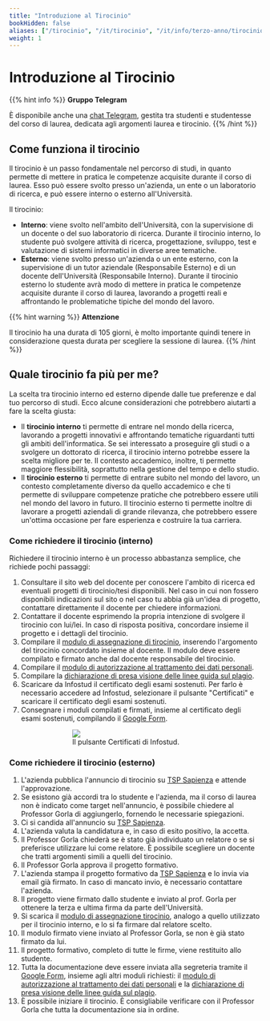 ```yaml
---
title: "Introduzione al Tirocinio"
bookHidden: false
aliases: ["/tirocinio", "/it/tirocinio", "/it/info/terzo-anno/tirocinio", "/informatica/tirocinio"]
weight: 1
---
```


# Introduzione al Tirocinio

{{% hint info %}}
<i class="fa-solid fa-circle-info" style="color: #74C0FC;"></i> **Gruppo Telegram**

È disponibile anche una [chat Telegram](https://t.me/+2SvebeG5BS0yYzc8), gestita tra studenti e studentesse del corso di laurea, dedicata agli argomenti laurea e tirocinio.
{{% /hint %}}

## Come funziona il tirocinio

Il tirocinio è un passo fondamentale nel percorso di studi, in quanto permette di mettere in pratica le competenze acquisite durante il corso di laurea. Esso può essere svolto presso un'azienda, un ente o un laboratorio di ricerca, e può essere interno o esterno all'Università.

Il tirocinio:
* **Interno**: viene svolto nell'ambito dell'Università, con la supervisione di un docente o del suo laboratorio di ricerca. Durante il tirocinio interno, lo studente può svolgere attività di ricerca, progettazione, sviluppo, test e valutazione di sistemi informatici in diverse aree tematiche.
* **Esterno**: viene svolto presso un'azienda o un ente esterno, con la supervisione di un tutor aziendale (Responsabile Esterno) e di un docente dell'Università (Responsabile Interno). Durante il tirocinio esterno lo studente avrà modo di mettere in pratica le competenze acquisite durante il corso di laurea, lavorando a progetti reali e affrontando le problematiche tipiche del mondo del lavoro.

{{% hint warning %}}
<i class="fa-solid fa-triangle-exclamation" style="color: #FFD43B;"></i>  **Attenzione**

Il tirocinio ha una durata di 105 giorni, è molto importante quindi tenere in considerazione questa durata per scegliere la sessione di laurea.
{{% /hint %}}

## Quale tirocinio fa più per me?

La scelta tra tirocinio interno ed esterno dipende dalle tue preferenze e dal tuo percorso di studi. Ecco alcune considerazioni che potrebbero aiutarti a fare la scelta giusta:

* Il **tirocinio interno** ti permette di entrare nel mondo della ricerca, lavorando a progetti innovativi e affrontando tematiche riguardanti tutti gli ambiti dell'informatica. Se sei interessato a proseguire gli studi o a svolgere un dottorato di ricerca, il tirocinio interno potrebbe essere la scelta migliore per te. Il contesto accademico, inoltre, ti permette maggiore flessibilità, soprattutto nella gestione del tempo e dello studio.
* Il **tirocinio esterno** ti permette di entrare subito nel mondo del lavoro, un contesto completamente diverso da quello accademico e che ti permette di sviluppare competenze pratiche che potrebbero essere utili nel mondo del lavoro in futuro. Il tirocinio esterno ti permette inoltre di lavorare a progetti aziendali di grande rilevanza, che potrebbero essere un'ottima occasione per fare esperienza e costruire la tua carriera.

### Come richiedere il tirocinio (interno)

Richiedere il tirocinio interno è un processo abbastanza semplice, che richiede pochi passaggi:

1. Consultare il sito web del docente per conoscere l'ambito di ricerca ed eventuali progetti di tirocinio/tesi disponibili. Nel caso in cui non fossero disponibili indicazioni sul sito o nel caso tu abbia già un'idea di progetto, contattare direttamente il docente per chiedere informazioni.
2. Contattare il docente esprimendo la propria intenzione di svolgere il tirocinio con lui/lei. In caso di risposta positiva, concordare insieme il progetto e i dettagli del tirocinio.
3. Compilare il [modulo di assegnazione di tirocinio](https://corsidilaurea.uniroma1.it/sites/default/files/assegnazione_di_tirocinio_-_internship_assignment_1_1_1_0.pdf), inserendo l'argomento del tirocinio concordato insieme al docente. Il modulo deve essere compilato e firmato anche dal docente responsabile del tirocinio.
4. Compilare il [modulo di autorizzazione al trattamento dei dati personali](https://corsidilaurea.uniroma1.it/sites/default/files/autorizzazione_al_trattamento_dei_dati_personali_ita_0.pdf).
5. Compilare la [dichiarazione di presa visione delle linee guida sul plagio](https://corsidilaurea.uniroma1.it/sites/default/files/-controllo-rilevazione-plagio-elaborati-tesi-laurea-tramite-servizio-turnitin.docx_1_0_0.pdf).
6. Scaricare da Infostud il certificato degli esami sostenuti. Per farlo è necessario accedere ad Infostud, selezionare il pulsante "Certificati" e scaricare il certificato degli esami sostenuti.
7. Consegnare i moduli compilati e firmati, insieme al certificato degli esami sostenuti, compilando il [Google Form](https://goo.gl/forms/kzYh7zgvCvKHFnyA2).

<figure style="width: 50%; margin: auto; display: block;">
  <img src="https://i.imgur.com/zudeTeL.png">
  <figcaption>Il pulsante Certificati di Infostud.</figcaption>
</figure>

### Come richiedere il tirocinio (esterno)

1. L'azienda pubblica l'annuncio di tirocinio su [TSP Sapienza](https://uniroma1.tsp.esse3.cineca.it/pub/main-page) e attende l'approvazione.
2. Se esistono già accordi tra lo studente e l'azienda, ma il corso di laurea non è indicato come target nell'annuncio, è possibile chiedere al Professor Gorla di aggiungerlo, fornendo le necessarie spiegazioni.
3. Ci si candida all'annuncio su [TSP Sapienza](https://uniroma1.tsp.esse3.cineca.it/pub/main-page).
4. L'azienda valuta la candidatura e, in caso di esito positivo, la accetta.
5. Il Professor Gorla chiederà se è stato già individuato un relatore o se si preferisce utilizzare lui come relatore. È possibile scegliere un docente che tratti argomenti simili a quelli del tirocinio.
6. Il Professor Gorla approva il progetto formativo.
7. L'azienda stampa il progetto formativo da [TSP Sapienza](https://uniroma1.tsp.esse3.cineca.it/pub/main-page) e lo invia via email già firmato. In caso di mancato invio, è necessario contattare l'azienda.
8. Il progetto viene firmato dallo studente e inviato al prof. Gorla per ottenere la terza e ultima firma da parte dell'Università.
9. Si scarica il [modulo di assegnazione tirocinio](https://corsidilaurea.uniroma1.it/sites/default/files/assegnazione_di_tirocinio_-_internship_assignment_1_1_1_0.pdf), analogo a quello utilizzato per il tirocinio interno, e lo si fa firmare dal relatore scelto.
10. Il modulo firmato viene inviato al Professor Gorla, se non è già stato firmato da lui.
11. Il progetto formativo, completo di tutte le firme, viene restituito allo studente.
12. Tutta la documentazione deve essere inviata alla segreteria tramite il [Google Form](https://goo.gl/forms/kzYh7zgvCvKHFnyA2), insieme agli altri moduli richiesti: il [modulo di autorizzazione al trattamento dei dati personali](https://corsidilaurea.uniroma1.it/sites/default/files/autorizzazione_al_trattamento_dei_dati_personali_ita_0.pdf) e la [dichiarazione di presa visione delle linee guida sul plagio](https://corsidilaurea.uniroma1.it/sites/default/files/-controllo-rilevazione-plagio-elaborati-tesi-laurea-tramite-servizio-turnitin.docx_1_0_0.pdf).
13. È possibile iniziare il tirocinio. È consigliabile verificare con il Professor Gorla che tutta la documentazione sia in ordine.
